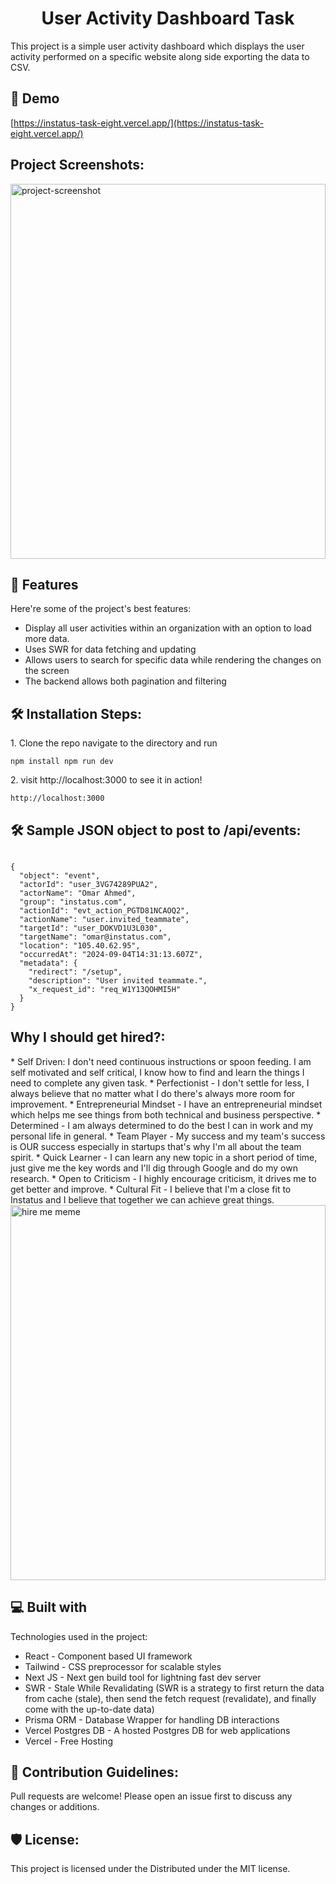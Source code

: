 <h1 align="center" id="title">User Activity Dashboard Task</h1>

<p id="description">This project is a simple user activity dashboard which displays the user activity performed on a specific website along side exporting the data to CSV.</p>



<h2>🚀 Demo</h2>

[https://instatus-task-eight.vercel.app/](https://instatus-task-eight.vercel.app/)

<h2>Project Screenshots:</h2>

<img src="https://i.postimg.cc/NFmnnQzr/Screenshot-2024-07-06-at-6-21-47-PM.png" alt="project-screenshot" width="100%" height="600/">

  
  
<h2>🧐 Features</h2>

Here're some of the project's best features:

*   Display all user activities within an organization with an option to load more data.
*   Uses SWR for data fetching and updating
*   Allows users to search for specific data while rendering the changes on the screen
*   The backend allows both pagination and filtering


<h2>🛠️ Installation Steps:</h2>

<p>1. Clone the repo navigate to the directory and run</p>

```
npm install npm run dev
```

<p>2. visit http://localhost:3000 to see it in action!</p>

```
http://localhost:3000 
```
<h2>🛠️ Sample JSON object to post to /api/events:</h2>

```

{
  "object": "event",
  "actorId": "user_3VG74289PUA2",
  "actorName": "Omar Ahmed",
  "group": "instatus.com",
  "actionId": "evt_action_PGTD81NCAOQ2",
  "actionName": "user.invited_teammate",
  "targetId": "user_DOKVD1U3L030",
  "targetName": "omar@instatus.com",
  "location": "105.40.62.95",
  "occurredAt": "2024-09-04T14:31:13.607Z",
  "metadata": {
    "redirect": "/setup",
    "description": "User invited teammate.",
    "x_request_id": "req_W1Y13QOHMI5H"
  }
}
```
<h2>Why I should get hired?:</h2>
*   Self Driven: I don't need continuous instructions or spoon feeding. I am self motivated and self critical, I know how to find and learn the things I need to complete any given task. 
*   Perfectionist - I don't settle for less, I always believe that no matter what I do there's always more room for improvement. 
*   Entrepreneurial Mindset - I have an entrepreneurial mindset which helps me see things from both technical and business perspective.
*   Determined - I am always determined to do the best I can in work and my personal life in general.
*   Team Player - My success and my team's success is OUR success especially in startups that's why I'm all about the team spirit.
*   Quick Learner - I can learn any new topic in a short period of time, just give me the key words and I'll dig through Google and do my own research. 
*   Open to Criticism - I highly encourage criticism, it drives me to get better and improve.
*   Cultural Fit - I believe that I'm a close fit to Instatus and I believe that together we can achieve great things.

<img src="https://i.postimg.cc/KvscbNqc/8w9kxn.jpg" alt="hire me meme" width="100%" height="600/">

  
  
<h2>💻 Built with</h2>

Technologies used in the project:

*   React - Component based UI framework
*   Tailwind - CSS preprocessor for scalable styles
*   Next JS - Next gen build tool for lightning fast dev server
*   SWR -  Stale While Revalidating (SWR is a strategy to first return the data from cache (stale), then send the fetch request (revalidate), and finally come with the up-to-date data)
*   Prisma ORM - Database Wrapper for handling DB interactions
*   Vercel Postgres DB - A hosted Postgres DB for web applications
*   Vercel - Free Hosting

<h2>🍰 Contribution Guidelines:</h2>

Pull requests are welcome! Please open an issue first to discuss any changes or additions.

<h2>🛡️ License:</h2>

This project is licensed under the Distributed under the MIT license.
